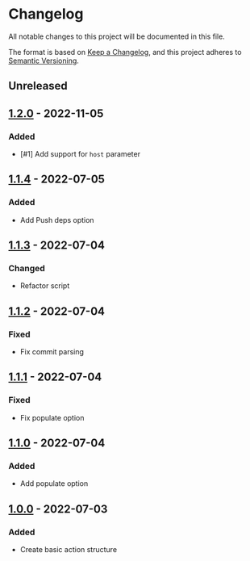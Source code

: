 # Changelog
All notable changes to this project will be documented in this file.

The format is based on [Keep a Changelog](https://keepachangelog.com/en/1.0.0/),
and this project adheres to [Semantic Versioning](https://semver.org/spec/v2.0.0.html).

## Unreleased

## [1.2.0] - 2022-11-05
### Added 
- [#1] Add support for `host` parameter

## [1.1.4] - 2022-07-05
### Added
- Add Push deps option

## [1.1.3] - 2022-07-04
### Changed 
- Refactor script

## [1.1.2] - 2022-07-04
### Fixed
- Fix commit parsing

## [1.1.1] - 2022-07-04
### Fixed
- Fix populate option

## [1.1.0] - 2022-07-04
### Added 
- Add populate option

## [1.0.0] - 2022-07-03
### Added 
- Create basic action structure

[Unreleased]: https://github.com/alejandromav/tinybird-action-push/compare/1.2.0...HEAD
[1.2.0]: https://github.com/alejandromav/tinybird-action-push/compare/1.1.4...1.2.0
[1.1.4]: https://github.com/alejandromav/tinybird-action-push/compare/1.1.3...1.1.4
[1.1.3]: https://github.com/alejandromav/tinybird-action-push/compare/1.1.2...1.1.3
[1.1.2]: https://github.com/alejandromav/tinybird-action-push/compare/1.1.1...1.1.2
[1.1.1]: https://github.com/alejandromav/tinybird-action-push/compare/1.1.0...1.1.1
[1.1.0]: https://github.com/alejandromav/tinybird-action-push/compare/1.0.0...1.1.0
[1.0.0]: https://github.com/alejandromav/tinybird-action-push/tree/1.0.0
